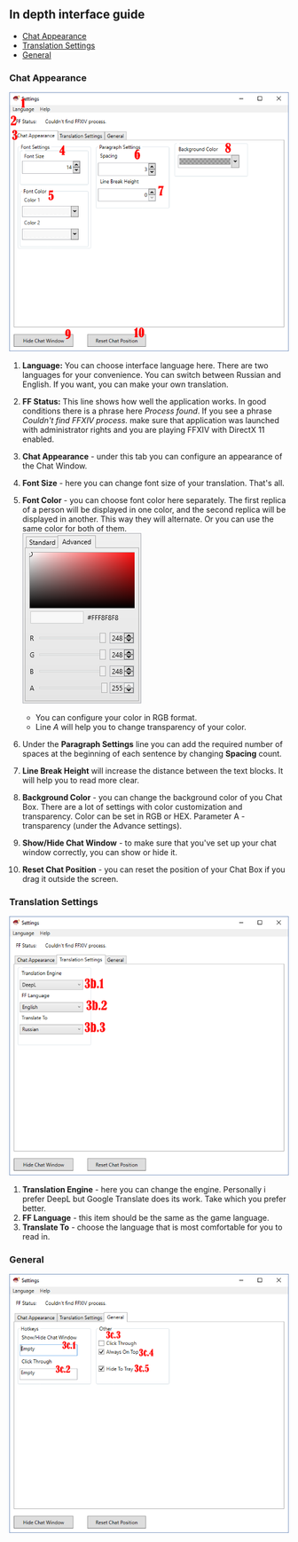 ## In depth interface guide  
* [Chat Appearance](#chat-appearance)  
* [Translation Settings](#translation-settings)  
* [General](#general)  

### Chat Appearance  

![1.png](1.png)
1. **Language:** You can choose interface language here. There are two languages for your convenience. You can switch between Russian and English. If you want, you can make your own translation.
2.  **FF Status:** This line shows how well the application works. In good conditions there is a phrase here *Process found*. If you see a phrase *Couldn't find FFXIV process.* make sure that application was launched with administrator rights and you are playing FFXIV with DirectX 11 enabled.
3.  **Chat Appearance** - under this tab you can configure an appearance of the Chat Window. 
4.  **Font Size** - here you can change font size of your translation. That's all.
5.  **Font Color** - you can choose font color here separately. The first replica of a person will be displayed in one color, and the second replica will be displayed in another. This way they will alternate. Or you can use the same color for both of them.  
	 ![rgb.png](rgb.png)
    * You can configure your color in RGB format.
    * Line *A* will help you to change transparency of your color.

6. Under the **Paragraph Settings** line you can add the required number of spaces at the beginning of each sentence by changing **Spacing** count.
7. **Line Break Height** will increase the distance between the text blocks. It will help you to read more clear.
8. **Background Color** - you can change the background color of you Chat Box. There are a lot of settings with color customization and transparency. Color can be set in RGB or HEX. Parameter A - transparency (under the Advance settings).
9. **Show/Hide Chat Window** - to make sure that you've set up your chat window correctly, you can show or hide it.
10. **Reset Chat Position** - you can reset the position of your Chat Box if you drag it outside the screen.

### Translation Settings  

![2.png](2.png)  
1. **Translation Engine** - here you can change the engine. Personally i prefer DeepL but Google Translate does its work. Take which you prefer better.  
2. **FF Language** - this item should be the same as the game language.  
3. **Translate To** - choose the language that is most comfortable for you to read in.

### General  

![3.png](3.png)
